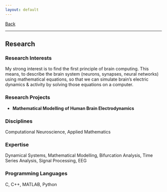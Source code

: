 ```yaml
---
layout: default
---
```


[Back](/index.md)
* * *

## Research
### Research Interests
My strong interest is to find the first principle of brain computing. This means, to describe the brain system (neurons, synapses, neural networks) using mathematical equations, so that we can simulate brain’s electric dynamics & activity by solving those equations on a computer.

### Research Projects
- **Mathematical Modelling of Human Brain Electrodynamics**

### Disciplines
Computational Neuroscience, Applied Mathematics

### Expertise
Dynamical Systems, Mathematical Modelling, Bifurcation Analysis, Time Series Analysis, Signal Processing, EEG

### Programming Languages
C, C++, MATLAB, Python
